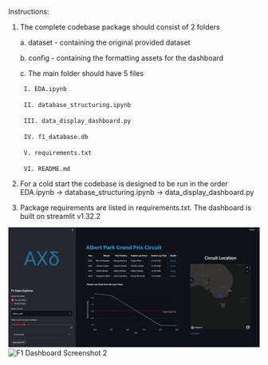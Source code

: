 Instructions:
1. The complete codebase package should consist of 2 folders 

	a. dataset - containing the original provided dataset

	b. config - containing the formatting assets for the dashboard

	c. The main folder should have 5 files

		I. EDA.ipynb

		II. database_structuring.ipynb

		III. data_display_dashboard.py

		IV. f1_database.db

		V. requirements.txt

		VI. README.md
2. For a cold start the codebase is designed to be run in the order EDA.ipynb -> database_structuring.ipynb -> data_display_dashboard.py

3. Package requirements are listed in requirements.txt. The dashboard is built on streamlit v1.32.2 

![F1 Dashboard Screenshot](images/Spash_Page_Circuits_View.png)
![F1 Dashboard Screenshot 2](Spash_Page_Drivers_View.png)

